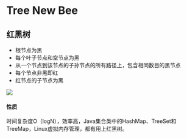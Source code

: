 # Tree New Bee

## 红黑树

- 根节点为黑
- 每个叶子节点和空节点为黑
- 从一个节点到该节点的子孙节点的所有路径上，包含相同数目的黑节点
- 每个节点非黑即红
- 红节点的子节点为黑

![](http://p5s0bbd0l.bkt.clouddn.com/tree1.jpg)


#### 性质

时间复杂度O（logN），效率高，Java集合类中的HashMap、TreeSet和TreeMap，Linux虚拟内存管理，都有用上红黑树。

